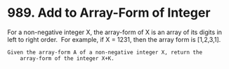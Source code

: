 # 989. Add to Array-Form of Integer

For a non-negative integer X, the array-form of X is
        an array of its digits in left to right order.  For example, if X = 1231,
        then the array form is [1,2,3,1].

    Given the array-form A of a non-negative integer X, return the
        array-form of the integer X+K.